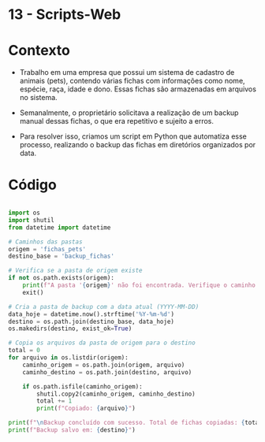 # 13 - Scripts-Web

# Contexto

- Trabalho em uma empresa que possui um sistema de cadastro de animais (pets), contendo várias fichas com informações como nome, espécie, raça, idade e dono. Essas fichas são armazenadas em arquivos no sistema.

- Semanalmente, o proprietário solicitava a realização de um backup manual dessas fichas, o que era repetitivo e sujeito a erros.
- Para resolver isso, criamos um script em Python que automatiza esse processo, realizando o backup das fichas em diretórios organizados por data.

# Código

```python

import os
import shutil
from datetime import datetime

# Caminhos das pastas
origem = 'fichas_pets'
destino_base = 'backup_fichas'

# Verifica se a pasta de origem existe
if not os.path.exists(origem):
    print(f"A pasta '{origem}' não foi encontrada. Verifique o caminho.")
    exit()

# Cria a pasta de backup com a data atual (YYYY-MM-DD)
data_hoje = datetime.now().strftime('%Y-%m-%d')
destino = os.path.join(destino_base, data_hoje)
os.makedirs(destino, exist_ok=True)

# Copia os arquivos da pasta de origem para o destino
total = 0
for arquivo in os.listdir(origem):
    caminho_origem = os.path.join(origem, arquivo)
    caminho_destino = os.path.join(destino, arquivo)

    if os.path.isfile(caminho_origem):
        shutil.copy2(caminho_origem, caminho_destino)
        total += 1
        print(f"Copiado: {arquivo}")

print(f"\nBackup concluído com sucesso. Total de fichas copiadas: {total}")
print(f"Backup salvo em: {destino}")

```